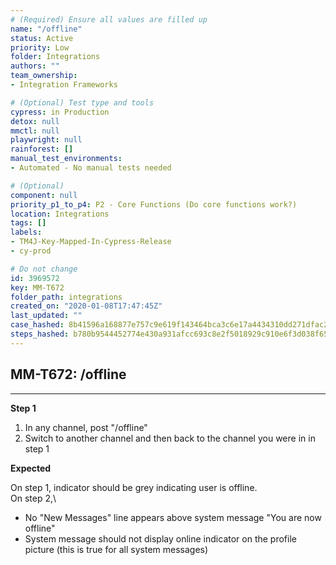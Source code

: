 ```yaml
---
# (Required) Ensure all values are filled up
name: "/offline"
status: Active
priority: Low
folder: Integrations
authors: ""
team_ownership: 
- Integration Frameworks

# (Optional) Test type and tools
cypress: in Production
detox: null
mmctl: null
playwright: null
rainforest: []
manual_test_environments: 
- Automated - No manual tests needed

# (Optional)
component: null
priority_p1_to_p4: P2 - Core Functions (Do core functions work?)
location: Integrations
tags: []
labels: 
- TM4J-Key-Mapped-In-Cypress-Release
- cy-prod

# Do not change
id: 3969572
key: MM-T672
folder_path: integrations
created_on: "2020-01-08T17:47:45Z"
last_updated: ""
case_hashed: 8b41596a168877e757c9e619f143464bca3c6e17a4434310dd271dfac28a5617b9c26f4a06a955a813c117159640f268
steps_hashed: b780b9544452774e430a931afcc693c8e2f5018929c910e6f3d038f653457d04533eba15078babbbc2409c83beb24b7f
---
```


## MM-T672: /offline

---

**Step 1**

1. In any channel, post "/offline"
2. Switch to another channel and then back to the channel you were in in step 1

**Expected**

On step 1, indicator should be grey indicating user is offline.\
On step 2,\\

- No "New Messages" line appears above system message "You are now offline"
- System message should not display online indicator on the profile picture (this is true for all system messages)
